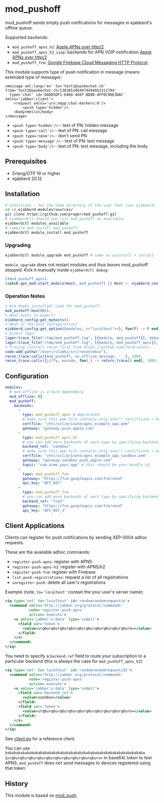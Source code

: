 # mod_pushoff

mod_pushoff sends empty push notifications for messages in ejabberd's offline queue.

Supported backends:
- `mod_pushoff_apns_h2`: [Apple APNs over http/2](https://developer.apple.com/documentation/usernotifications/setting_up_a_remote_notification_server/sending_notification_requests_to_apns)
- `mod_pushoff_apns_h2_viop`: backends for APN VOIP notification [Apple APNs over http/2](https://developer.apple.com/documentation/usernotifications/setting_up_a_remote_notification_server/sending_notification_requests_to_apns)
- `mod_pushoff_fcm`: [Google Firebase Cloud Messaging HTTP Protocol](https://firebase.google.com/docs/cloud-messaging/http-server-ref)

This module supports type of push notification in message (means extended type of message):

```
<message xml:lang='en' to='test1@spokechat.ch' from='test2@spokechat.ch/1383651064974494952311794' 
  type='chat' id='D6DD5DF1-6468-4607-BD80-4FF0C9DE3DAC' xmlns='jabber:client'>
    <request xmlns='urn:xmpp:chat-markers:0'/>
        <push type='hidden'/>
    <body>Hello</body>
</message>
```

* `<push type='hidden'/>` - text of PN: hidden message
* `<push type='call'/>` - text of PN: call message
* `<push type='none'/>` - don't send PN
* `<push type='message'/>` - text of PN: text message
* `<push type='body'/>` - text of PN: text message, including the body.

## Prerequisites

* Erlang/OTP 19 or higher
* ejabberd 20.12

## Installation

```bash
# Substitute ~ for the home directory of the user that runs ejabberd:
cd ~/.ejabberd-modules/sources/
git clone https://github.com/proger/mod_pushoff.git
# ejabberdctl should now list mod_pushoff as available:
ejabberdctl modules_available
# Compile and install mod_pushoff:
ejabberdctl module_install mod_pushoff
```

### Upgrading

```bash
ejabberdctl module_upgrade mod_pushoff # same as uninstall + install
```

`module_upgrade` does not restart modules and thus leaves mod_pushoff stopped.
Kick it manually inside `ejabberdctl debug`:

``` erlang
l(mod_pushoff_apns).
[catch gen_mod:start_module(Host, mod_pushoff) || Host <- ejabberd_config:get_myhosts()].
```

### Operation Notes

``` erlang
% Are hooks installed? Look for mod_pushoff:
mod_pushoff:health().
% What hosts to expect?
ejabberd_config:get_myhosts().
% What is the host configuration?
ejabberd_config:get_option({modules, <<"localhost">>}, fun(F) -> F end).
% Divert logs:
lager:trace_file("/tmp/mod_pushoff.log", [{module, mod_pushoff}], debug).
lager:trace_file("/tmp/mod_pushoff.log", [{module, mod_pushoff_apns}], debug).
% Tracing (install recon first from https://github.com/ferd/recon):
code:add_patha("/Users/vladki/src/recon/ebin"),
recon_trace:calls({mod_pushoff, on_offline_message, '_'}, 100),
recon_trace:calls({jiffy, encode, fun(_) -> return_trace() end}, 100).
```

## Configuration

```yaml
modules:
  # mod_offline is a hard dependency
  mod_offline: {}
  mod_pushoff:
    backends:
      -
        type: mod_pushoff_apns # deprecated
        # make sure this pem file contains only one(!) certificate + key pair
        certfile: "/etc/ssl/private/apns_example_app.pem"
        gateway: "gateway.push.apple.com"
      -
        type: mod_pushoff_apns_h2
        # you can add more backends of each type by specifying backend_ref with unique names
        backend_ref: "sandbox"
        # make sure this pem file contains only one(!) certificate + key pair
        certfile: "/etc/ssl/private/apns_example_app_sandbox.pem"
        gateway: "gateway.sandbox.push.apple.com"
        topic: "com.acme.your.app" # this should be your bundle id
      -
        type: mod_pushoff_fcm
        gateway: "https://fcm.googleapis.com/fcm/send"
        api_key: "API_KEY"
      -
        type: mod_pushoff_fcm
        # you can add more backends of each type by specifying backend_ref with unique names
        backend_ref: "fcm2"
        gateway: "https://fcm.googleapis.com/fcm/send"
        api_key: "API_KEY_2"
```

## Client Applications

Clients can register for push notifications by sending XEP-0004 adhoc requests.

These are the available adhoc commands:

* `register-push-apns`: register with APNS
* `register-push-apns-h2`: register with APNS/h2
* `register-push-fcm`: register with Firebase
* `list-push-registrations`: request a list of all registrations
* `unregister-push`: delete all user's registrations

Example (note, `to='localhost'` contain the your user's server name):
```xml
<iq type='set' to='localhost' id='randomrandomrequestid'>
  <command xmlns='http://jabber.org/protocol/commands'
           node='register-push-apns'
           action='execute'>
    <x xmlns='jabber:x:data' type='submit'>
      <field var='token'>
        <value>urq6urq6urq6urq6urq6urq6urq6urq6urq6urq6uro=</value>
      </field>
    </x>
  </command>
</iq>
```

You need to specify a `backend_ref` field to route your subscription to a particular backend (this is always the case for `mod_pushoff_apns_h2`):

```xml
<iq type='set' to='localhost' id='randomrandomrequestid2'>
  <command xmlns='http://jabber.org/protocol/commands'
           node='register-push-apns'
           action='execute'>
    <x xmlns='jabber:x:data' type='submit'>
      <field var='backend_ref'>
        <value>sandbox</value>
      </field>
      <field var='token'>
        <value>urq6urq6urq6urq6urq6urq6urq6urq6urq6urq6uro=</value>
      </field>
    </x>
  </command>
</iq>
```


See [client.py](client.py) for a reference client.

You can use `babababababababababababababababababababababababababababababababa` (`urq6urq6urq6urq6urq6urq6urq6urq6urq6urq6uro=` in base64) token to test APNS.
`mod_pushoff` does not send messages to devices registered using that token.

## History

This module is based on [mod_push](https://github.com/royneary/mod_push).

